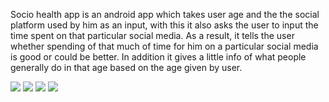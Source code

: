 Socio health app is an android app which takes user age and the the social platform used by him as an input, with this it also asks the user to input the time spent on that particular social media. As a result, it tells the user whether spending of that much of time for him on a particular social media is good or could be better. In addition it gives a little info of what people generally do in that age based on the age given by user.


![](https://github.com/Satyyam/Socio-Health/blob/master/LongScreenshot_2021-05-20-23-02-43.png)
![](https://github.com/Satyyam/Socio-Health/blob/master/LongScreenshot_2021-05-20-23-03-17.png)
![](https://github.com/Satyyam/Socio-Health/blob/master/LongScreenshot_2021-05-20-23-04-53.png)
![](https://github.com/Satyyam/Socio-Health/blob/master/LongScreenshot_2021-05-20-23-04-06.png)

